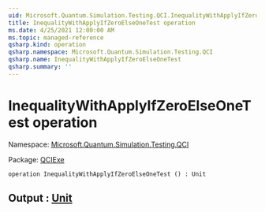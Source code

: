 ```yaml
---
uid: Microsoft.Quantum.Simulation.Testing.QCI.InequalityWithApplyIfZeroElseOneTest
title: InequalityWithApplyIfZeroElseOneTest operation
ms.date: 4/25/2021 12:00:00 AM
ms.topic: managed-reference
qsharp.kind: operation
qsharp.namespace: Microsoft.Quantum.Simulation.Testing.QCI
qsharp.name: InequalityWithApplyIfZeroElseOneTest
qsharp.summary: ''
---
```


# InequalityWithApplyIfZeroElseOneTest operation

Namespace: [Microsoft.Quantum.Simulation.Testing.QCI](xref:Microsoft.Quantum.Simulation.Testing.QCI)

Package: [QCIExe](https://nuget.org/packages/QCIExe)




```qsharp
operation InequalityWithApplyIfZeroElseOneTest () : Unit
```


## Output : [Unit](xref:microsoft.quantum.qsharp.valueliterals#unit-literal)

